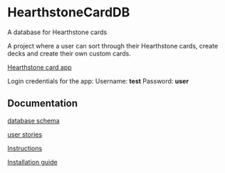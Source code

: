 # HearthstoneCardDB

A database for Hearthstone cards

A project where a user can sort through their Hearthstone cards, create decks and create their own custom cards.

[Hearthstone card app](https://infinite-mountain-71662.herokuapp.com/)

Login credentials for the app:
Username: **test**
Password: **user**


## Documentation

[database schema](documentation/database.md)

[user stories](documentation/user-stories.md)

[Instructions](documentation/instructions.md)

[Installation guide](documentation/installation.md)
